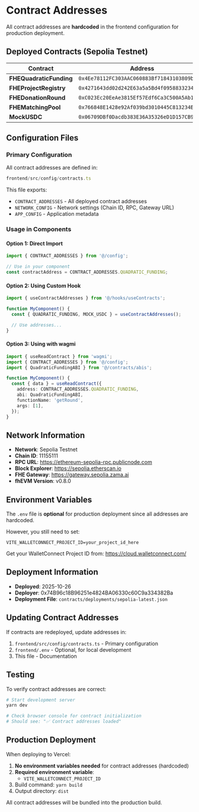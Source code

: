 # Contract Addresses

All contract addresses are **hardcoded** in the frontend configuration for production deployment.

## Deployed Contracts (Sepolia Testnet)

| Contract | Address | Explorer |
|----------|---------|----------|
| **FHEQuadraticFunding** | `0x4Ee78112FC303AAC060883Bf71843103809b2b53` | [View](https://sepolia.etherscan.io/address/0x4Ee78112FC303AAC060883Bf71843103809b2b53) |
| **FHEProjectRegistry** | `0x4271643dd02d242E63a5a5Bd4f0958833234FDbf` | [View](https://sepolia.etherscan.io/address/0x4271643dd02d242E63a5a5Bd4f0958833234FDbf) |
| **FHEDonationRound** | `0xC023Ec20EeAe3815Ef57Edf6Ca3C500A5Ab14F33` | [View](https://sepolia.etherscan.io/address/0xC023Ec20EeAe3815Ef57Edf6Ca3C500A5Ab14F33) |
| **FHEMatchingPool** | `0x766848E1428e92Af039bd3010445C813234E8a5E` | [View](https://sepolia.etherscan.io/address/0x766848E1428e92Af039bd3010445C813234E8a5E) |
| **MockUSDC** | `0x06709DBf0Dacdb383E36A35326eD1D157CB98558` | [View](https://sepolia.etherscan.io/address/0x06709DBf0Dacdb383E36A35326eD1D157CB98558) |

## Configuration Files

### Primary Configuration
All contract addresses are defined in:
```typescript
frontend/src/config/contracts.ts
```

This file exports:
- `CONTRACT_ADDRESSES` - All deployed contract addresses
- `NETWORK_CONFIG` - Network settings (Chain ID, RPC, Gateway URL)
- `APP_CONFIG` - Application metadata

### Usage in Components

#### Option 1: Direct Import
```typescript
import { CONTRACT_ADDRESSES } from '@/config';

// Use in your component
const contractAddress = CONTRACT_ADDRESSES.QUADRATIC_FUNDING;
```

#### Option 2: Using Custom Hook
```typescript
import { useContractAddresses } from '@/hooks/useContracts';

function MyComponent() {
  const { QUADRATIC_FUNDING, MOCK_USDC } = useContractAddresses();

  // Use addresses...
}
```

#### Option 3: Using with wagmi
```typescript
import { useReadContract } from 'wagmi';
import { CONTRACT_ADDRESSES } from '@/config';
import { QuadraticFundingABI } from '@/contracts/abis';

function MyComponent() {
  const { data } = useReadContract({
    address: CONTRACT_ADDRESSES.QUADRATIC_FUNDING,
    abi: QuadraticFundingABI,
    functionName: 'getRound',
    args: [1],
  });
}
```

## Network Information

- **Network**: Sepolia Testnet
- **Chain ID**: 11155111
- **RPC URL**: https://ethereum-sepolia-rpc.publicnode.com
- **Block Explorer**: https://sepolia.etherscan.io
- **FHE Gateway**: https://gateway.sepolia.zama.ai
- **fhEVM Version**: v0.8.0

## Environment Variables

The `.env` file is **optional** for production deployment since all addresses are hardcoded.

However, you still need to set:
```env
VITE_WALLETCONNECT_PROJECT_ID=your_project_id_here
```

Get your WalletConnect Project ID from: https://cloud.walletconnect.com/

## Deployment Information

- **Deployed**: 2025-10-26
- **Deployer**: 0x74B96c18B96251e4824BA06330c60C9a334382Ba
- **Deployment File**: `contracts/deployments/sepolia-latest.json`

## Updating Contract Addresses

If contracts are redeployed, update addresses in:
1. `frontend/src/config/contracts.ts` - Primary configuration
2. `frontend/.env` - Optional, for local development
3. This file - Documentation

## Testing

To verify contract addresses are correct:

```bash
# Start development server
yarn dev

# Check browser console for contract initialization
# Should see: "✅ Contract addresses loaded"
```

## Production Deployment

When deploying to Vercel:

1. **No environment variables needed** for contract addresses (hardcoded)
2. **Required environment variable**:
   - `VITE_WALLETCONNECT_PROJECT_ID`
3. Build command: `yarn build`
4. Output directory: `dist`

All contract addresses will be bundled into the production build.
